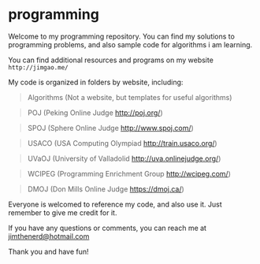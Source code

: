 programming
===========

Welcome to my programming repository. You can find my solutions to programming problems, and also sample code for algorithms i am learning.

You can find additional resources and programs on my website `http://jimgao.me/`

My code is organized in folders by website, including:
> Algorithms (Not a website, but templates for useful algorithms)

> POJ (Peking Online Judge http://poj.org/)

> SPOJ (Sphere Online Judge http://www.spoj.com/)

> USACO (USA Computing Olympiad http://train.usaco.org/)

> UVaOJ (University of Valladolid http://uva.onlinejudge.org/)

> WCIPEG (Programming Enrichment Group http://wcipeg.com/)

> DMOJ (Don Mills Online Judge https://dmoj.ca/)

Everyone is welcomed to reference my code, and also use it. Just remember to give me credit for it. 

If you have any questions or comments, you can reach me at jimthenerd@hotmail.com

Thank you and have fun!
